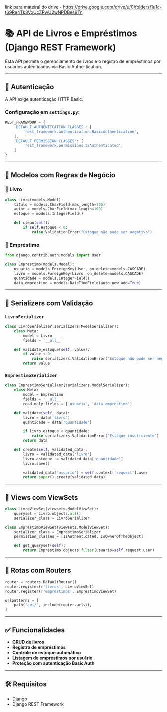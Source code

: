 link para mateiral do drive - https://drive.google.com/drive/u/0/folders/1u1c-t69Re4Tk3VxUcZPwU2wNPDBes9Tn


# 📚 API de Livros e Empréstimos (Django REST Framework)

Esta API permite o gerenciamento de livros e o registro de empréstimos por usuários autenticados via Basic Authentication.

---

## 🔐 Autenticação

A API exige autenticação HTTP Basic.

### Configuração em `settings.py`:

```python
REST_FRAMEWORK = {
    'DEFAULT_AUTHENTICATION_CLASSES': [
        'rest_framework.authentication.BasicAuthentication',
    ],
    'DEFAULT_PERMISSION_CLASSES': [
        'rest_framework.permissions.IsAuthenticated',
    ]
}
```

---

## 🧾 Modelos com Regras de Negócio

### 📘 Livro

```python
class Livro(models.Model):
    titulo = models.CharField(max_length=100)
    autor = models.CharField(max_length=100)
    estoque = models.IntegerField()

    def clean(self):
        if self.estoque < 0:
            raise ValidationError("Estoque não pode ser negativo")
```

### 📄 Empréstimo

```python
from django.contrib.auth.models import User

class Emprestimo(models.Model):
    usuario = models.ForeignKey(User, on_delete=models.CASCADE)
    livro = models.ForeignKey(Livro, on_delete=models.CASCADE)
    quantidade = models.IntegerField()
    data_emprestimo = models.DateTimeField(auto_now_add=True)
```

---

## 🎯 Serializers com Validação

### `LivroSerializer`

```python
class LivroSerializer(serializers.ModelSerializer):
    class Meta:
        model = Livro
        fields = '__all__'

    def validate_estoque(self, value):
        if value < 0:
            raise serializers.ValidationError("Estoque não pode ser negativo")
        return value
```

### `EmprestimoSerializer`

```python
class EmprestimoSerializer(serializers.ModelSerializer):
    class Meta:
        model = Emprestimo
        fields = '__all__'
        read_only_fields = ['usuario', 'data_emprestimo']

    def validate(self, data):
        livro = data['livro']
        quantidade = data['quantidade']

        if livro.estoque < quantidade:
            raise serializers.ValidationError("Estoque insuficiente")
        return data

    def create(self, validated_data):
        livro = validated_data['livro']
        livro.estoque -= validated_data['quantidade']
        livro.save()

        validated_data['usuario'] = self.context['request'].user
        return super().create(validated_data)
```

---

## 🔧 Views com ViewSets

```python
class LivroViewSet(viewsets.ModelViewSet):
    queryset = Livro.objects.all()
    serializer_class = LivroSerializer

class EmprestimoViewSet(viewsets.ModelViewSet):
    serializer_class = EmprestimoSerializer
    permission_classes = [IsAuthenticated, IsOwnerOfTheObject]

    def get_queryset(self):
        return Emprestimo.objects.filter(usuario=self.request.user)
```

---

## 🔁 Rotas com Routers

```python
router = routers.DefaultRouter()
router.register(r'livros', LivroViewSet)
router.register(r'emprestimos', EmprestimoViewSet)

urlpatterns = [
    path('api/', include(router.urls)),
]
```

---

## ✅ Funcionalidades

- **CRUD de livros**
- **Registro de empréstimos**
- **Controle de estoque automático**
- **Listagem de empréstimos por usuário**
- **Proteção com autenticação Basic Auth**

---

## 🛠 Requisitos

- Django
- Django REST Framework
